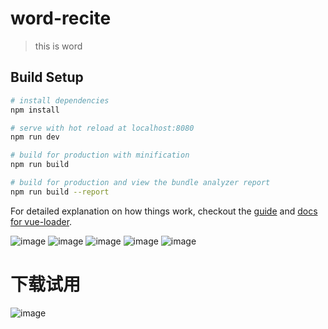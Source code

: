 # word-recite

> this is word

## Build Setup

``` bash
# install dependencies
npm install

# serve with hot reload at localhost:8080
npm run dev

# build for production with minification
npm run build

# build for production and view the bundle analyzer report
npm run build --report
```

For detailed explanation on how things work, checkout the [guide](http://vuejs-templates.github.io/webpack/) and [docs for vue-loader](http://vuejs.github.io/vue-loader).


![image](https://github.com/y805939188/recite-word/blob/master/img/word1.png?raw=true)
![image](https://github.com/y805939188/recite-word/blob/master/img/word2.png?raw=true)
![image](https://github.com/y805939188/recite-word/blob/master/img/word3.png?raw=true)
![image](https://github.com/y805939188/recite-word/blob/master/img/word4.png?raw=true)
![image](https://github.com/y805939188/recite-word/blob/master/img/word5.png?raw=true)

# 下载试用
![image](https://github.com/y805939188/recite-word/blob/master/download/52811576732724_.pic.jpg?raw=true)
